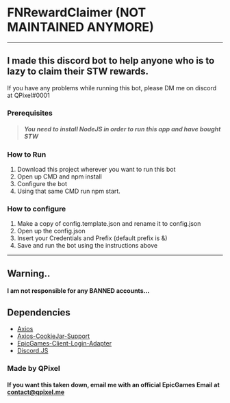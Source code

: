 # FNRewardClaimer (NOT MAINTAINED ANYMORE)

---

## I made this discord bot to help anyone who is to lazy to claim their STW rewards.

If you have any problems while running this bot, please DM me on discord at QPixel#0001

### Prerequisites

> ##### You need to install NodeJS in order to run this app and have bought STW

### How to Run

1. Download this project wherever you want to run this bot
2. Open up CMD and npm install
3. Configure the bot
4. Using that same CMD run npm start.

### How to configure

1. Make a copy of config.template.json and rename it to config.json
2. Open up the config.json
3. Insert your Credentials and Prefix (default prefix is &)
4. Save and run the bot using the instructions above

---

## Warning..
#### I am not responsible for any BANNED accounts...
## Dependencies

- [Axios](https://www.npmjs.com/package/axios)
- [Axios-CookieJar-Support](https://www.npmjs.com/package/axios-cookiejar-support)
- [EpicGames-Client-Login-Adapter](https://www.npmjs.com/package/epicgames-client-login-adapter)
- [Discord.JS](https://www.npmjs.com/package/discord.js)

### Made by QPixel

#### If you want this taken down, email me with an official EpicGames Email at contact@qpixel.me
